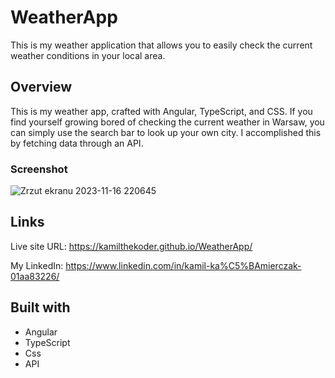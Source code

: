 # WeatherApp

This is my weather application that allows you to easily check the current weather conditions in your local area.

## Overview

This is my weather app, crafted with Angular, TypeScript, and CSS. If you find yourself growing bored of checking the current weather in Warsaw, you can simply use the search bar to look up your own city. I accomplished this by fetching data through an API.

### Screenshot
![Zrzut ekranu 2023-11-16 220645](https://github.com/KamilTheKoder/WeatherApp/assets/108983503/e145c1e4-1a4f-43f5-874a-eb353720c7f7)

## Links

Live site URL: https://kamilthekoder.github.io/WeatherApp/

My LinkedIn: https://www.linkedin.com/in/kamil-ka%C5%BAmierczak-01aa83226/

## Built with

- Angular
- TypeScript
- Css
- API
